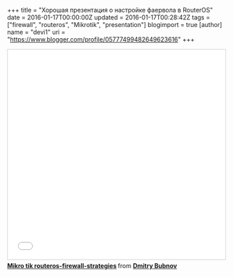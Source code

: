 +++
title = "Хорошая презентация о настройке фаервола в RouterOS"
date = 2016-01-17T00:00:00Z
updated = 2016-01-17T00:28:42Z
tags = ["firewall", "routeros", "Mikrotik", "presentation"]
blogimport = true 
[author]
	name = "devi1"
	uri = "https://www.blogger.com/profile/05777499482649623616"
+++

<iframe allowfullscreen="" frameborder="0" height="485" marginheight="0" marginwidth="0" scrolling="no" src="//www.slideshare.net/slideshow/embed_code/key/MuwdEzzjsbixqk" style="border-width: 1px; border: 1px solid #CCC; margin-bottom: 5px; max-width: 100%;" width="595"> </iframe> <br /><div style="margin-bottom: 5px;"><strong> <a href="https://www.slideshare.net/bubnovd/mikro-tik-routerosfirewallstrategies" target="_blank" title="Mikro tik routeros-firewall-strategies">Mikro tik routeros-firewall-strategies</a> </strong> from <strong><a href="https://www.slideshare.net/bubnovd" target="_blank">Dmitry Bubnov</a></strong> </div>
